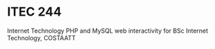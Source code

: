 # ITEC 244
Internet Technology
PHP and MySQL web interactivity for BSc Internet Technology, COSTAATT
